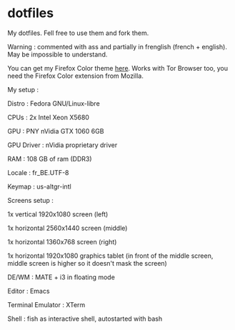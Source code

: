 # dotfiles
My dotfiles. Fell free to use them and fork them.

Warning : commented with ass and partially in frenglish (french + english). May be impossible to understand.

You can get my Firefox Color theme [here](https://color.firefox.com/?theme=XQAAAAIfAwAAAAAAAABBqYhm849SCicxcUN7ViuG_ebZUZXOFqkBopaPs6h5TfgsoKxLuWMWY3dHRCnsX-7EkSmucBB2AWcEXCjU4E0T9-zjakWeQXyWKme8vepZBsin-1UD6p3850ufIL16g7AkpWyvms-NUO7ROlLXLGtO51zsyc6IpTRZ37xwRfr8j5weN06mif80KXrzqBetU9nKwG1Q9eJy94VOeNxnxYbvfN-0GEqNYsoR8Wxbkx65hgFhEOE2yFC7f10ATBtvrCocWfGw_um7PBhXCfBX6fm2w0fZzqyAaTBE8hsnzau0JgpAIEY7HIGsdZ0zE1fvDiWe9cdRXuarNRnZCtpAncdY2DEtnjlcGXXCOwSqkgCnrs-BFs84z6Tpmyq1Wqig-SzTIp9MxHDnkKND7idR2mNsli_Pe9S8D50jA-PmzgVNrwPnbsqB5b6NEbW5j5QrEcyNkRrYGCcsvp97_qjx1ptpbyO2P_7lJzw). Works with Tor Browser too, you need the Firefox Color extension from Mozilla.


My setup :

Distro : Fedora GNU/Linux-libre

CPUs : 2x Intel Xeon X5680

GPU : PNY nVidia GTX 1060 6GB

GPU Driver : nVidia proprietary driver

RAM : 108 GB of ram (DDR3)

Locale : fr_BE.UTF-8

Keymap : us-altgr-intl

Screens setup :

1x vertical 1920x1080 screen (left)

1x horizontal 2560x1440 screen (middle)

1x horizontal 1360x768 screen (right)

1x horizontal 1920x1080 graphics tablet (in front of the middle screen, middle screen is higher so it doesn't mask the screen)

DE/WM : MATE + i3 in floating mode

Editor : Emacs

Terminal Emulator : XTerm

Shell : fish as interactive shell, autostarted with bash